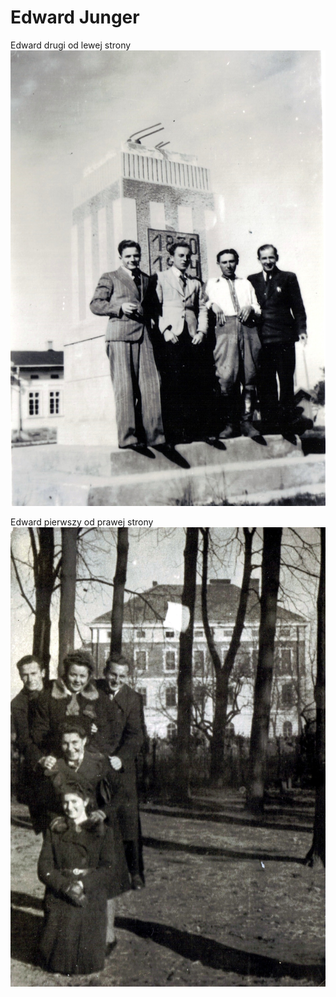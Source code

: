 # Edward Junger

Edward drugi od lewej strony
![image-01.jpg](image-01.jpg)

Edward pierwszy od prawej strony
![image-02.jpg](image-02.jpg)
